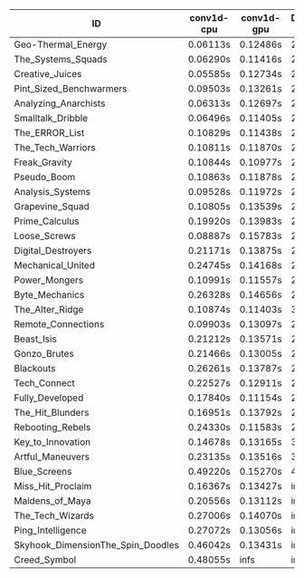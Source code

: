 |ID|conv1d-cpu|conv1d-gpu|DWSPConv2D-gpu|gemm-gpu|avg|
|-|-|-|-|-|-|
|Geo-Thermal_Energy|0.06113s|0.12486s|2.79403s|1.67196s|1.16300s|
|The_Systems_Squads|0.06290s|0.11416s|2.77565s|1.71126s|1.16599s|
|Creative_Juices|0.05585s|0.12734s|2.79530s|1.68893s|1.16686s|
|Pint_Sized_Benchwarmers|0.09503s|0.13261s|2.81413s|1.69197s|1.18343s|
|Analyzing_Anarchists|0.06313s|0.12697s|2.79237s|1.77160s|1.18852s|
|Smalltalk_Dribble|0.06496s|0.11405s|2.86971s|1.75161s|1.20008s|
|The_ERROR_List|0.10829s|0.11438s|2.85244s|1.74443s|1.20488s|
|The_Tech_Warriors|0.10811s|0.11870s|2.85782s|1.75033s|1.20874s|
|Freak_Gravity|0.10844s|0.10977s|2.86438s|1.75242s|1.20875s|
|Pseudo_Boom|0.10863s|0.11878s|2.86457s|1.75249s|1.21112s|
|Analysis_Systems|0.09528s|0.11972s|2.96916s|1.66275s|1.21173s|
|Grapevine_Squad|0.10805s|0.13539s|2.85946s|1.75220s|1.21378s|
|Prime_Calculus|0.19920s|0.13983s|2.80553s|1.79198s|1.23414s|
|Loose_Screws|0.08887s|0.15783s|2.83560s|1.85493s|1.23431s|
|Digital_Destroyers|0.21171s|0.13875s|2.81999s|1.77220s|1.23566s|
|Mechanical_United|0.24745s|0.14168s|2.81837s|1.75079s|1.23957s|
|Power_Mongers|0.10991s|0.11557s|2.98034s|1.75501s|1.24021s|
|Byte_Mechanics|0.26328s|0.14656s|2.79741s|1.75711s|1.24109s|
|The_Alter_Ridge|0.10874s|0.11403s|3.00007s|1.75615s|1.24475s|
|Remote_Connections|0.09903s|0.13097s|2.90776s|1.90474s|1.26062s|
|Beast_Isis|0.21212s|0.13571s|2.80431s|1.93584s|1.27199s|
|Gonzo_Brutes|0.21466s|0.13005s|2.98281s|1.78603s|1.27838s|
|Blackouts|0.26261s|0.13787s|2.84077s|1.90190s|1.28579s|
|Tech_Connect|0.22527s|0.12911s|2.95629s|1.91025s|1.30523s|
|Fully_Developed|0.17840s|0.11154s|2.78521s|2.21753s|1.32317s|
|The_Hit_Blunders|0.16951s|0.13792s|2.86449s|2.53870s|1.42766s|
|Rebooting_Rebels|0.24330s|0.11583s|2.87183s|2.49001s|1.43024s|
|Key_to_Innovation|0.14678s|0.13165s|3.03705s|2.47206s|1.44689s|
|Artful_Maneuvers|0.23135s|0.13516s|3.64162s|2.48423s|1.62309s|
|Blue_Screens|0.49220s|0.15270s|4.84292s|2.37873s|1.96664s|
|Miss_Hit_Proclaim|0.16367s|0.13427s|infs|infs|infs|
|Maidens_of_Maya|0.20556s|0.13112s|infs|infs|infs|
|The_Tech_Wizards|0.27006s|0.14070s|infs|1.93574s|infs|
|Ping_Intelligence|0.27072s|0.13056s|infs|4.39834s|infs|
|Skyhook_DimensionThe_Spin_Doodles|0.46042s|0.13431s|infs|infs|infs|
|Creed_Symbol|0.48055s|infs|infs|4.39586s|infs|
